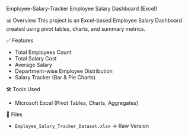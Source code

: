 Employee-Salary-Tracker
Employee Salary Dashboard (Excel)

📊 Overview
This project is an Excel-based Employee Salary Dashboard created using pivot tables, charts, and summary metrics.

✅ Features
- Total Employees Count
- Total Salary Cost
- Average Salary
- Department-wise Employee Distribution
- Salary Tracker (Bar & Pie Charts)

🛠 Tools Used
- Microsoft Excel (Pivot Tables, Charts, Aggregates)

📂 Files
- `Employee_Salary_Tracker_Dataset.xlsx` → Raw Version



